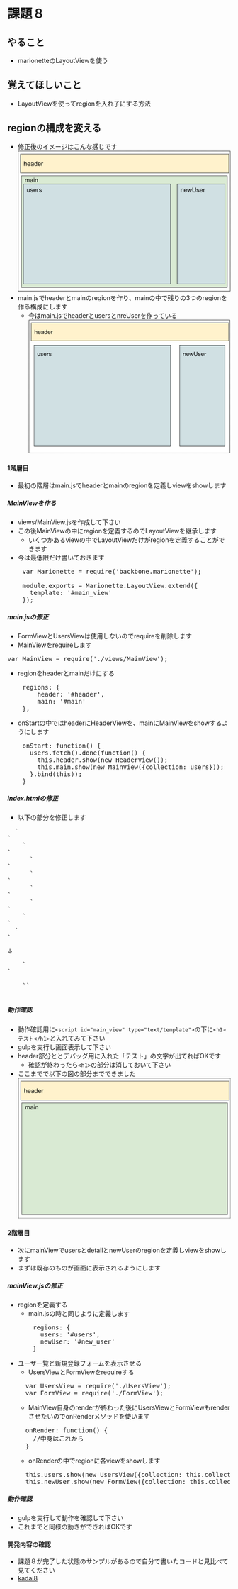 # 課題８
## やること
* marionetteのLayoutViewを使う

## 覚えてほしいこと
* LayoutViewを使ってregionを入れ子にする方法

## regionの構成を変える
* 修正後のイメージはこんな感じです
![img14.png](./images/img14.png)
* main.jsでheaderとmainのregionを作り、mainの中で残りの3つのregionを作る構成にします
  * 今はmain.jsでheaderとusersとnreUserを作っている
  ![img13.png](./images/img13.png)

#### 1階層目
* 最初の階層はmain.jsでheaderとmainのregionを定義しviewをshowします

##### MainViewを作る
* views/MainView.jsを作成して下さい
* この後MainViewの中にregionを定義するのでLayoutViewを継承します
  * いくつかあるviewの中でLayoutViewだけがregionを定義することができます
* 今は最低限だけ書いておきます
<pre>
    var Marionette = require('backbone.marionette');

    module.exports = Marionette.LayoutView.extend({
      template: '#main_view'
    });
</pre>

##### main.jsの修正
* FormViewとUsersViewは使用しないのでrequireを削除します
* MainViewをrequireします
<pre>var MainView = require('./views/MainView');</pre>
* regionをheaderとmainだけにする
<pre>
    regions: {
        header: '#header',
        main: '#main'
    },
</pre>
* onStartの中ではheaderにHeaderViewを、mainにMainViewをshowするようにします
<pre>
    onStart: function() {
      users.fetch().done(function() {
        this.header.show(new HeaderView());
        this.main.show(new MainView({collection: users}));
      }.bind(this));
    }
</pre>

##### index.htmlの修正
* 以下の部分を修正します
<pre>
  `<div id="main" class="container">`
    `<div class="row">`
      `<div id="users" class="col-md-9">`
      `</div>`
      `<div id="new_user" class="col-md-3">`
      `</div>`
    `</div>`
  `</div>`
</pre>
↓
<pre>
    `<div id="main" class="container"></div>`<br>
    `<script id="main_view" type="text/template">`
      `<div class="row">`
        `<div id="users" class="col-md-9"></div>`
        `<div id="new_user" class="col-md-3"></div>`
      `</div>`
    `</script>`
</pre>

##### 動作確認
* 動作確認用に`<script id="main_view" type="text/template">`の下に`<h1>テスト</h1>`と入れてみて下さい
* gulpを実行し画面表示して下さい
* header部分ととデバッグ用に入れた「テスト」の文字が出てればOKです
  * 確認が終わったら`<h1>`の部分は消しておいて下さい
* ここまでで以下の図の部分までできました
![img12.png](./images/img12.png)

#### 2階層目
* 次にmainViewでusersとdetailとnewUserのregionを定義しviewをshowします
* まずは既存のものが画面に表示されるようにします

##### mainView.jsの修正
* regionを定義する
  * main.jsの時と同じように定義します
  <pre>
      regions: {
        users: '#users',
        newUser: '#new_user'
      }
  </pre>
* ユーザ一覧と新規登録フォームを表示させる
  * UsersViewとFormViewをrequireする
  <pre>
    var UsersView = require('./UsersView');
    var FormView = require('./FormView');
  </pre>
  * MainView自身のrenderが終わった後にUsersViewとFormViewもrenderさせたいのでonRenderメソッドを使います
  <pre>
    onRender: function() {
      //中身はこれから  
    }
  </pre>
  * onRenderの中でregionに各viewをshowします
  <pre>
    this.users.show(new UsersView({collection: this.collection}));
    this.newUser.show(new FormView({collection: this.collection}));
  </pre>

##### 動作確認
* gulpを実行して動作を確認して下さい
* これまでと同様の動きができればOKです

#### 開発内容の確認
* 課題８が完了した状態のサンプルがあるので自分で書いたコードと見比べて見てください
* [kadai8](./kadai8)

  
  
  
